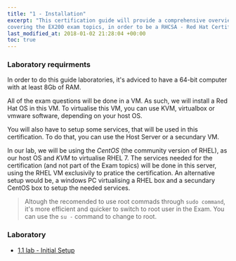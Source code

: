 ```yaml
---
title: "1 - Installation"
excerpt: "This certification guide will provide a comprehensive overview of Red Hat Enterprise Linux, RHEL 7,
covering the EX200 exam topics, in order to be a RHCSA - Red Hat Certified System Administrator Guide."
last_modified_at: 2018-01-02 21:28:04 +00:00
toc: true
---
```


### Laboratory requirments
In order to do this guide laboratories, it's adviced to have a 64-bit computer with at least 8Gb of RAM.

All of the exam questions will be done in a VM. As such, we will install a Red Hat OS in this VM. To virtualise this VM, you can use KVM, virtualbox or vmware software, depending on your host OS.

You will also have to setup some services, that will be used in this certification.
To do that, you can use the Host Server or a secundary VM.

In our lab, we will be using the *CentOS* (the community version of RHEL), as our host OS and *KVM* to virtualise RHEL 7.
The services needed for the certification (and not part of the Exam topics) will be done in this server, using the RHEL VM exclusivily to pratice the certification. An alternative setup would be, a windows PC virtualising a RHEL box and a secundary CentOS box to setup the needed services.

> Altough the recomended to use root commads through `sudo command`, it's more efficient and quicker to switch to root user in the Exam.
You can use the `su -` command to change to root.

### Laboratory

* [1.1 lab - Initial Setup](/RHCSA/01.01-install-lab/)
